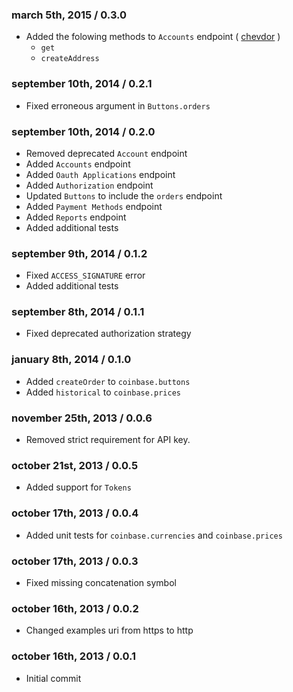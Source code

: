 ### march 5th, 2015 / 0.3.0
* Added the folowing methods to `Accounts` endpoint ( [chevdor](https://github.com/chevdor) )
  * `get`
  * `createAddress`


### september 10th, 2014 / 0.2.1
* Fixed erroneous argument in `Buttons.orders`


### september 10th, 2014 / 0.2.0
* Removed deprecated `Account` endpoint
* Added `Accounts` endpoint
* Added `Oauth Applications` endpoint
* Added `Authorization` endpoint
* Updated `Buttons` to include the `orders` endpoint
* Added `Payment Methods` endpoint
* Added `Reports` endpoint
* Added additional tests


### september 9th, 2014 / 0.1.2
* Fixed `ACCESS_SIGNATURE` error
* Added additional tests


### september 8th, 2014 / 0.1.1
* Fixed deprecated authorization strategy


### january 8th, 2014 / 0.1.0
* Added `createOrder` to `coinbase.buttons`
* Added `historical` to `coinbase.prices`


### november 25th, 2013 / 0.0.6
* Removed strict requirement for API key.


### october 21st, 2013 / 0.0.5
* Added support for `Tokens`


### october 17th, 2013 / 0.0.4
* Added unit tests for `coinbase.currencies` and `coinbase.prices`


### october 17th, 2013 / 0.0.3
* Fixed missing concatenation symbol


### october 16th, 2013 / 0.0.2
* Changed examples uri from https to http


### october 16th, 2013 / 0.0.1
* Initial commit

